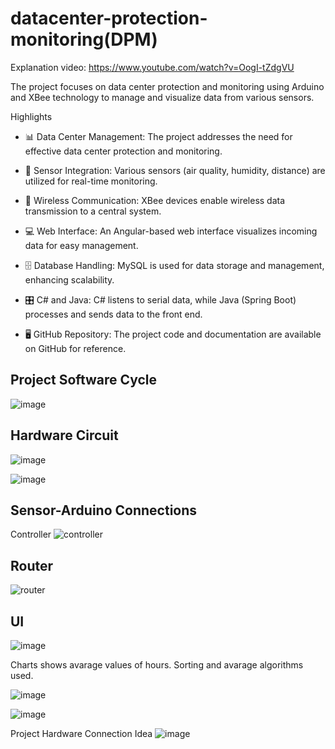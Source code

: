 # datacenter-protection-monitoring(DPM)
Explanation video: https://www.youtube.com/watch?v=OogI-tZdgVU

The project focuses on data center protection and monitoring using Arduino and XBee technology to manage and visualize data from various sensors.

Highlights
- 📊 Data Center Management: The project addresses the need for effective data center protection and monitoring.

- 🔧 Sensor Integration: Various sensors (air quality, humidity, distance) are utilized for real-time monitoring.

- 📡 Wireless Communication: XBee devices enable wireless data transmission to a central system.

- 💻 Web Interface: An Angular-based web interface visualizes incoming data for easy management.

- 🗄️ Database Handling: MySQL is used for data storage and management, enhancing scalability.

- 🎛️ C# and Java: C# listens to serial data, while Java (Spring Boot) processes and sends data to the front end.

- 🖥️ GitHub Repository: The project code and documentation are available on GitHub for reference.

## Project Software Cycle
![image](https://user-images.githubusercontent.com/43602725/148948305-23ab08f1-f924-4923-afcc-4fe8cbb1e8a4.png)

## Hardware Circuit
![image](https://user-images.githubusercontent.com/43602725/148948465-936ec69e-a253-4227-b8d9-d3e86d3924e8.png)

![image](https://user-images.githubusercontent.com/43602725/148948571-959fa561-ff4c-4b2b-92e2-bd0ce08cb03c.png)

## Sensor-Arduino Connections
Controller
![controller](https://user-images.githubusercontent.com/43602725/154363302-711d69d9-9740-446c-8376-11172146b569.jpg)

 
## Router
![router](https://user-images.githubusercontent.com/43602725/154363323-6996b89c-8733-4059-aee4-f103afaacbd0.jpg)


## UI 
![image](https://user-images.githubusercontent.com/43602725/148827871-9bf5e652-c87e-44f7-910d-7e0d55011419.png)

Charts shows avarage values of hours. Sorting and avarage algorithms used.

![image](https://user-images.githubusercontent.com/43602725/148828294-db6eb53b-fa37-42b5-9f96-d73f97629b1a.png)

![image](https://user-images.githubusercontent.com/43602725/148828374-aac6630c-0265-4989-8d5c-b5eef8860fc4.png)



Project Hardware Connection Idea
![image](https://user-images.githubusercontent.com/43602725/148948409-5e1434da-6973-42d7-b9c9-52b109e535de.png)





